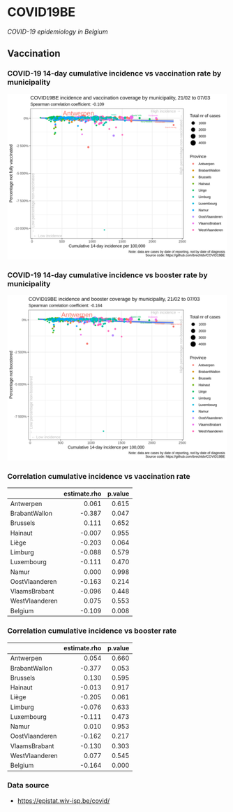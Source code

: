 
# COVID19BE

*COVID-19 epidemiology in Belgium*

## Vaccination

### COVID-19 14-day cumulative incidence vs vaccination rate by municipality

![](covid19be-vaccination.png)

### COVID-19 14-day cumulative incidence vs booster rate by municipality

![](covid19be-vaccination-booster.png)

### Correlation cumulative incidence vs vaccination rate

|                | estimate.rho | p.value |
| :------------- | -----------: | ------: |
| Antwerpen      |        0.061 |   0.615 |
| BrabantWallon  |      \-0.387 |   0.047 |
| Brussels       |        0.111 |   0.652 |
| Hainaut        |      \-0.007 |   0.955 |
| Liège          |      \-0.203 |   0.064 |
| Limburg        |      \-0.088 |   0.579 |
| Luxembourg     |      \-0.111 |   0.470 |
| Namur          |        0.000 |   0.998 |
| OostVlaanderen |      \-0.163 |   0.214 |
| VlaamsBrabant  |      \-0.096 |   0.448 |
| WestVlaanderen |        0.075 |   0.553 |
| Belgium        |      \-0.109 |   0.008 |

### Correlation cumulative incidence vs booster rate

|                | estimate.rho | p.value |
| :------------- | -----------: | ------: |
| Antwerpen      |        0.054 |   0.660 |
| BrabantWallon  |      \-0.377 |   0.053 |
| Brussels       |        0.130 |   0.595 |
| Hainaut        |      \-0.013 |   0.917 |
| Liège          |      \-0.205 |   0.061 |
| Limburg        |      \-0.076 |   0.633 |
| Luxembourg     |      \-0.111 |   0.473 |
| Namur          |        0.010 |   0.953 |
| OostVlaanderen |      \-0.162 |   0.217 |
| VlaamsBrabant  |      \-0.130 |   0.303 |
| WestVlaanderen |        0.077 |   0.545 |
| Belgium        |      \-0.164 |   0.000 |

### Data source

  - <https://epistat.wiv-isp.be/covid/>
